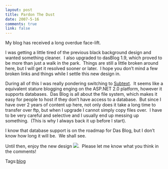 ```yaml
--- 
layout: post
title: Pardon The Dust
date: 2007-5-16
comments: true
link: false
---
```

<p>My blog has received a long overdue face-lift.</p><p>I was getting a little tired of the previous black background design and wanted something cleaner.&nbsp; I also upgraded to dasBlog 1.9, which proved to be more than just a walk in the park.&nbsp; Things are still a little broken around here, but I will get it resolved sooner or later.&nbsp; I hope you don&rsquo;t mind a few broken links and things while I settle this new design in.</p><p>During all of this I was really pondering switching to <a href="http://www.subtextproject.com/" target="_blank">Subtext</a>.&nbsp; It seems like a equivalent stature blogging enging on the ASP.NET 2.0 platform, however it supports databases.&nbsp; Das Blog is all about the file system, which makes it easy for people to host if they don&rsquo;t have access to a database.&nbsp; But since I have over 2 years of content up here, not only does it take a long time to transfer over ftp, but when I upgrade I cannot simply copy files over.&nbsp; I have to be very careful and selective and I usually end up messing up something.&nbsp; (This is why I always back it up before I start).</p><p>I know that database support is on the roadmap for Das Blog, but I don&rsquo;t know how long it will be.&nbsp; We shall see.</p><p>Until then, enjoy the new design <img src="/images/smile1_____________________.gif"   />.&nbsp; Please let me know what you think in the comments!</p><div class="bjtags">Tags:<a rel="tag" href="http://technorati.com/tag/blog">blog</a></div>
